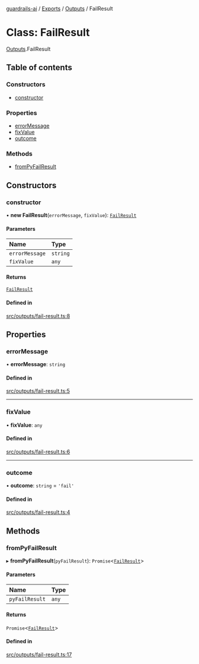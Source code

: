 [guardrails-ai](../README.md) / [Exports](../modules.md) / [Outputs](../modules/Outputs.md) / FailResult

# Class: FailResult

[Outputs](../modules/Outputs.md).FailResult

## Table of contents

### Constructors

- [constructor](Outputs.FailResult.md#constructor)

### Properties

- [errorMessage](Outputs.FailResult.md#errormessage)
- [fixValue](Outputs.FailResult.md#fixvalue)
- [outcome](Outputs.FailResult.md#outcome)

### Methods

- [fromPyFailResult](Outputs.FailResult.md#frompyfailresult)

## Constructors

### constructor

• **new FailResult**(`errorMessage`, `fixValue`): [`FailResult`](Outputs.FailResult.md)

#### Parameters

| Name | Type |
| :------ | :------ |
| `errorMessage` | `string` |
| `fixValue` | `any` |

#### Returns

[`FailResult`](Outputs.FailResult.md)

#### Defined in

[src/outputs/fail-result.ts:8](https://github.com/guardrails-ai/guardrails-js/blob/32d5cab/src/outputs/fail-result.ts#L8)

## Properties

### errorMessage

• **errorMessage**: `string`

#### Defined in

[src/outputs/fail-result.ts:5](https://github.com/guardrails-ai/guardrails-js/blob/32d5cab/src/outputs/fail-result.ts#L5)

___

### fixValue

• **fixValue**: `any`

#### Defined in

[src/outputs/fail-result.ts:6](https://github.com/guardrails-ai/guardrails-js/blob/32d5cab/src/outputs/fail-result.ts#L6)

___

### outcome

• **outcome**: `string` = `'fail'`

#### Defined in

[src/outputs/fail-result.ts:4](https://github.com/guardrails-ai/guardrails-js/blob/32d5cab/src/outputs/fail-result.ts#L4)

## Methods

### fromPyFailResult

▸ **fromPyFailResult**(`pyFailResult`): `Promise`\<[`FailResult`](Outputs.FailResult.md)\>

#### Parameters

| Name | Type |
| :------ | :------ |
| `pyFailResult` | `any` |

#### Returns

`Promise`\<[`FailResult`](Outputs.FailResult.md)\>

#### Defined in

[src/outputs/fail-result.ts:17](https://github.com/guardrails-ai/guardrails-js/blob/32d5cab/src/outputs/fail-result.ts#L17)
